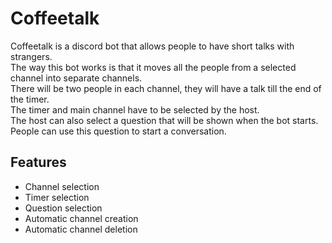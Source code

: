 # Coffeetalk
Coffeetalk is a discord bot that allows people to have short talks with strangers.<br>
The way this bot works is that it moves all the people from a selected channel into separate channels.<br>
There will be two people in each channel, they will have a talk till the end of the timer.<br>
The timer and main channel have to be selected by the host.<br>
The host can also select a question that will be shown when the bot starts.<br>
People can use this question to start a conversation.<br>

## Features
- Channel selection
- Timer selection
- Question selection
- Automatic channel creation
- Automatic channel deletion
